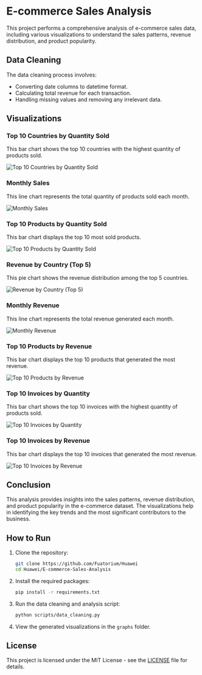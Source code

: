 # E-commerce Sales Analysis

This project performs a comprehensive analysis of e-commerce sales data, including various visualizations to understand the sales patterns, revenue distribution, and product popularity.

## Data Cleaning

The data cleaning process involves:
- Converting date columns to datetime format.
- Calculating total revenue for each transaction.
- Handling missing values and removing any irrelevant data.

## Visualizations

### Top 10 Countries by Quantity Sold
This bar chart shows the top 10 countries with the highest quantity of products sold.

![Top 10 Countries by Quantity Sold](https://github.com/Fuatorium/Huawei/blob/main/E-commerce-Sales-Analysis/graphs/Figure_2.png)

### Monthly Sales
This line chart represents the total quantity of products sold each month.

![Monthly Sales](https://github.com/Fuatorium/Huawei/blob/main/E-commerce-Sales-Analysis/graphs/Figure_3.png)

### Top 10 Products by Quantity Sold
This bar chart displays the top 10 most sold products.

![Top 10 Products by Quantity Sold](https://github.com/Fuatorium/Huawei/blob/main/E-commerce-Sales-Analysis/graphs/Figure_4.png)

### Revenue by Country (Top 5)
This pie chart shows the revenue distribution among the top 5 countries.

![Revenue by Country (Top 5)](https://github.com/Fuatorium/Huawei/blob/main/E-commerce-Sales-Analysis/graphs/Figure_5.png)

### Monthly Revenue
This line chart represents the total revenue generated each month.

![Monthly Revenue](https://github.com/Fuatorium/Huawei/blob/main/E-commerce-Sales-Analysis/graphs/Figure_6.png)

### Top 10 Products by Revenue
This bar chart displays the top 10 products that generated the most revenue.

![Top 10 Products by Revenue](https://github.com/Fuatorium/Huawei/blob/main/E-commerce-Sales-Analysis/graphs/Figure_7.png)

### Top 10 Invoices by Quantity
This bar chart shows the top 10 invoices with the highest quantity of products sold.

![Top 10 Invoices by Quantity](https://github.com/Fuatorium/Huawei/blob/main/E-commerce-Sales-Analysis/graphs/Figure_8.png)

### Top 10 Invoices by Revenue
This bar chart displays the top 10 invoices that generated the most revenue.

![Top 10 Invoices by Revenue](https://github.com/Fuatorium/Huawei/blob/main/E-commerce-Sales-Analysis/graphs/Figure_9.png)

## Conclusion

This analysis provides insights into the sales patterns, revenue distribution, and product popularity in the e-commerce dataset. The visualizations help in identifying the key trends and the most significant contributors to the business.

## How to Run

1. Clone the repository:
    ```bash
    git clone https://github.com/Fuatorium/Huawei
    cd Huawei/E-commerce-Sales-Analysis
    ```

2. Install the required packages:
    ```bash
    pip install -r requirements.txt
    ```

3. Run the data cleaning and analysis script:
    ```bash
    python scripts/data_cleaning.py
    ```

4. View the generated visualizations in the `graphs` folder.

## License

This project is licensed under the MIT License - see the [LICENSE](LICENSE) file for details.
